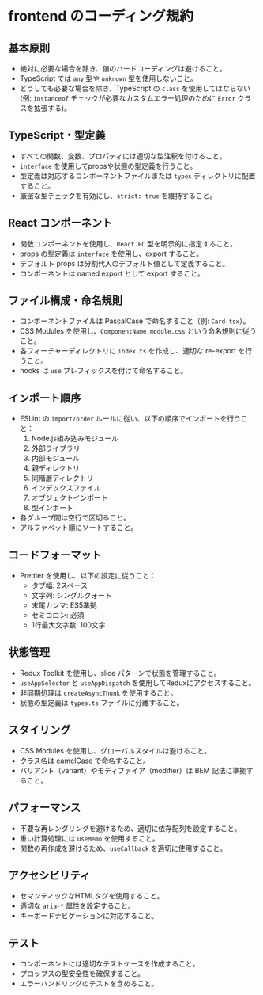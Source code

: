 # frontend のコーディング規約

## 基本原則
- 絶対に必要な場合を除き、値のハードコーディングは避けること。
- TypeScript では `any` 型や `unknown` 型を使用しないこと。
- どうしても必要な場合を除き、TypeScript の `class` を使用してはならない(例: `instanceof` チェックが必要なカスタムエラー処理のために `Error` クラスを拡張する)。

## TypeScript・型定義
- すべての関数、変数、プロパティには適切な型注釈を付けること。
- `interface` を使用してpropsや状態の型定義を行うこと。
- 型定義は対応するコンポーネントファイルまたは `types` ディレクトリに配置すること。
- 厳密な型チェックを有効にし、`strict: true` を維持すること。

## React コンポーネント
- 関数コンポーネントを使用し、`React.FC` 型を明示的に指定すること。
- props の型定義は `interface` を使用し、export すること。
- デフォルト props は分割代入のデフォルト値として定義すること。
- コンポーネントは named export として export すること。

## ファイル構成・命名規則
- コンポーネントファイルは PascalCase で命名すること（例: `Card.tsx`）。
- CSS Modules を使用し、`ComponentName.module.css` という命名規則に従うこと。
- 各フィーチャーディレクトリに `index.ts` を作成し、適切な re-export を行うこと。
- hooks は `use` プレフィックスを付けて命名すること。

## インポート順序
- ESLint の `import/order` ルールに従い、以下の順序でインポートを行うこと：
  1. Node.js組み込みモジュール
  2. 外部ライブラリ
  3. 内部モジュール
  4. 親ディレクトリ
  5. 同階層ディレクトリ
  6. インデックスファイル
  7. オブジェクトインポート
  8. 型インポート
- 各グループ間は空行で区切ること。
- アルファベット順にソートすること。

## コードフォーマット
- Prettier を使用し、以下の設定に従うこと：
  - タブ幅: 2スペース
  - 文字列: シングルクォート
  - 末尾カンマ: ES5準拠
  - セミコロン: 必須
  - 1行最大文字数: 100文字

## 状態管理
- Redux Toolkit を使用し、slice パターンで状態を管理すること。
- `useAppSelector` と `useAppDispatch` を使用してReduxにアクセスすること。
- 非同期処理は `createAsyncThunk` を使用すること。
- 状態の型定義は `types.ts` ファイルに分離すること。

## スタイリング
- CSS Modules を使用し、グローバルスタイルは避けること。
- クラス名は camelCase で命名すること。
- バリアント（variant）やモディファイア（modifier）は BEM 記法に準拠すること。

## パフォーマンス
- 不要な再レンダリングを避けるため、適切に依存配列を設定すること。
- 重い計算処理には `useMemo` を使用すること。
- 関数の再作成を避けるため、`useCallback` を適切に使用すること。

## アクセシビリティ
- セマンティックなHTMLタグを使用すること。
- 適切な `aria-*` 属性を設定すること。
- キーボードナビゲーションに対応すること。

## テスト
- コンポーネントには適切なテストケースを作成すること。
- プロップスの型安全性を確保すること。
- エラーハンドリングのテストを含めること。
